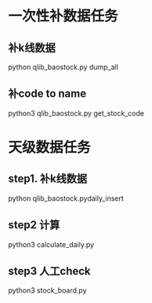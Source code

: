 # 一次性补数据任务

## 补k线数据
python qlib_baostock.py dump_all

## 补code to name
python3 qlib_baostock.py   get_stock_code


# 天级数据任务

## step1. 补k线数据
python qlib_baostock.pydaily_insert

## step2  计算
python3  calculate_daily.py

## step3  人工check
python3  stock_board.py 

